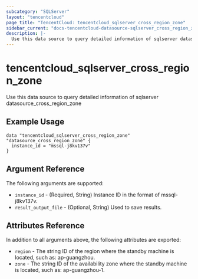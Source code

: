 ```yaml
---
subcategory: "SQLServer"
layout: "tencentcloud"
page_title: "TencentCloud: tencentcloud_sqlserver_cross_region_zone"
sidebar_current: "docs-tencentcloud-datasource-sqlserver_cross_region_zone"
description: |-
  Use this data source to query detailed information of sqlserver datasource_cross_region_zone
---
```


# tencentcloud_sqlserver_cross_region_zone

Use this data source to query detailed information of sqlserver datasource_cross_region_zone

## Example Usage

```hcl
data "tencentcloud_sqlserver_cross_region_zone" "datasource_cross_region_zone" {
  instance_id = "mssql-j8kv137v"
}
```

## Argument Reference

The following arguments are supported:

* `instance_id` - (Required, String) Instance ID in the format of mssql-j8kv137v.
* `result_output_file` - (Optional, String) Used to save results.

## Attributes Reference

In addition to all arguments above, the following attributes are exported:

* `region` - The string ID of the region where the standby machine is located, such as: ap-guangzhou.
* `zone` - The string ID of the availability zone where the standby machine is located, such as: ap-guangzhou-1.


